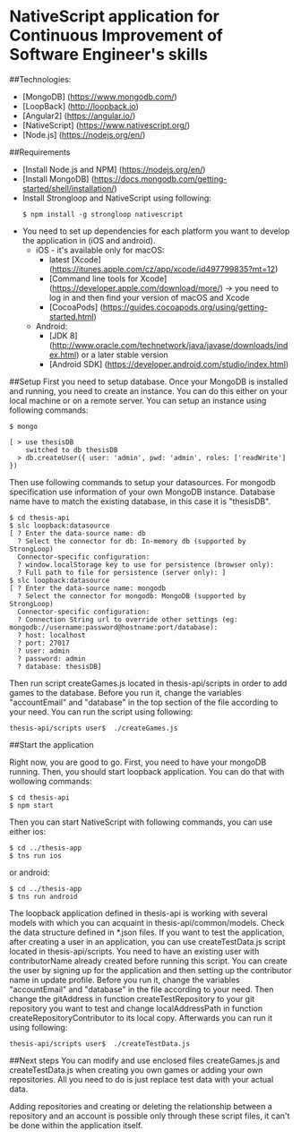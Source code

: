 # NativeScript application for Continuous Improvement of Software Engineer's skills

##Technologies:
 * [MongoDB] (https://www.mongodb.com/)
 * [LoopBack] (http://loopback.io)
 * [Angular2] (https://angular.io/)
 * [NativeScript] (https://www.nativescript.org/)
 * [Node.js] (https://nodejs.org/en/)

##Requirements
 * [Install Node.js and NPM] (https://nodejs.org/en/)
 * [Install MongoDB] (https://docs.mongodb.com/getting-started/shell/installation/)
 * Install Strongloop and NativeScript using following:
    ```
    $ npm install -g strongloop nativescript
    ```
 * You need to set up dependencies for each platform you want to develop the application in (iOS and android). 
    * iOS - it's available only for macOS: 
      * latest [Xcode] (https://itunes.apple.com/cz/app/xcode/id497799835?mt=12)
      * [Command line tools for Xcode] (https://developer.apple.com/download/more/) -> you need to log in and then find your version of macOS and Xcode
      * [CocoaPods] (https://guides.cocoapods.org/using/getting-started.html)
    * Android:
      * [JDK 8] (http://www.oracle.com/technetwork/java/javase/downloads/index.html) or a later stable version
      * [Android SDK] (https://developer.android.com/studio/index.html)


 ##Setup
 First you need to setup database. Once your MongoDB is installed and running, you need to create an instance. You can do this either on your local machine or on a remote server. You can setup an instance using following commands:
 ```
 $ mongo

 [ > use thesisDB
     switched to db thesisDB
   > db.createUser({ user: 'admin', pwd: 'admin', roles: ['readWrite'] })
 ```

 Then use following commands to setup your datasources.
 For mongodb specification use information of your own MongoDB instance.
 Database name have to match the existing database, in this case it is "thesisDB".
 ```
 $ cd thesis-api
 $ slc loopback:datasource
 [ ? Enter the data-source name: db
   ? Select the connector for db: In-memory db (supported by StrongLoop)
   Connector-specific configuration:
   ? window.localStorage key to use for persistence (browser only): 
   ? Full path to file for persistence (server only): ]
 $ slc loopback:datasource
 [ ? Enter the data-source name: mongodb
   ? Select the connector for mongodb: MongoDB (supported by StrongLoop)
   Connector-specific configuration:
   ? Connection String url to override other settings (eg: mongodb://username:password@hostname:port/database): 
   ? host: localhost
   ? port: 27017
   ? user: admin
   ? password: admin
   ? database: thesisDB]
 ```

Then run script createGames.js located in thesis-api/scripts in order to add games to the database.
Before you run it, change the variables "accountEmail" and "database" in the top section of the file according to your need.
You can run the script using following:
```
thesis-api/scripts user$  ./createGames.js
```


##Start the application

Right now, you are good to go. 
First, you need to have your mongoDB running. 
Then, you should start loopback application. 
You can do that with wollowing commands: 
```
$ cd thesis-api
$ npm start
```
Then you can start NativeScript with following commands, you can use either ios:
```
$ cd ../thesis-app
$ tns run ios
```
or android: 
```
$ cd ../thesis-app
$ tns run android
```
The loopback application defined in thesis-api is working with several models with which you can acquaint in thesis-api/common/models.
Check the data structure defined in *.json files.
If you want to test the application, after creating a user in an application, you can use createTestData.js script located in thesis-api/scripts.
You need to have an existing user with contributorName already created before running this script.
You can create the user by signing up for the application and then setting up the contributor name in update profile.
Before you run it, change the variables "accountEmail" and "database" in the file according to your need.
Then change the gitAddress in function createTestRepository to your git repository you want to test and change localAddressPath in function createRepositoryContributor to its local copy.
Afterwards you can run it using following:
```
thesis-api/scripts user$  ./createTestData.js
```

##Next steps
You can modify and use enclosed files createGames.js and createTestData.js when creating you own games or adding your own repositories.
All you need to do is just replace test data with your actual data.

Adding repositories and creating or deleting the relationship between a repository and an account is possible only through these script files, it can't be done within the application itself.